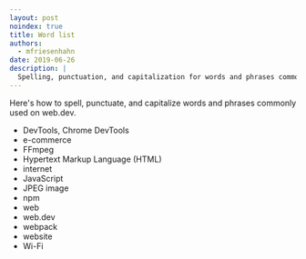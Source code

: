 ```yaml
---
layout: post
noindex: true
title: Word list
authors:
  - mfriesenhahn
date: 2019-06-26
description: |
  Spelling, punctuation, and capitalization for words and phrases commonly used on web.dev.
---
```


Here's how to spell, punctuate, and capitalize words and phrases commonly used on web.dev.
* DevTools, Chrome DevTools
* e-commerce
* FFmpeg
* Hypertext Markup Language (HTML)
* internet
* JavaScript
* JPEG image
* npm
* web
* web.dev
* webpack
* website
* Wi-Fi

